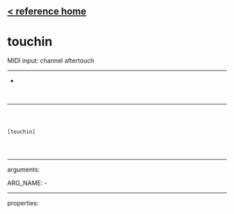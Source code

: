 [< reference home](index.html)
---

# touchin


MIDI input: channel aftertouch

---

-
<br>


---


```



[touchin]


            
```

---
arguments:

ARG_NAME: -<br>

---
properties:


